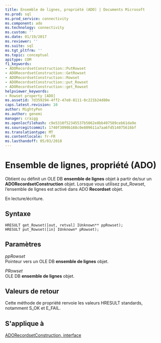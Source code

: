 ```yaml
---
title: Ensemble de lignes, propriété (ADO) | Documents Microsoft
ms.prod: sql
ms.prod_service: connectivity
ms.component: ado
ms.technology: connectivity
ms.custom: ''
ms.date: 01/19/2017
ms.reviewer: ''
ms.suite: sql
ms.tgt_pltfrm: ''
ms.topic: conceptual
apitype: COM
f1_keywords:
- ADORecordsetConstruction::PutRowset
- ADORecordsetConstruction::GetRowset
- ADORecordsetConstruction::Rowset
- ADORecordsetConstruction::put_Rowset
- ADORecordsetConstruction::get_Rowset
helpviewer_keywords:
- Rowset property [ADO]
ms.assetid: 7d359294-4ff2-47e0-8111-0c221b24d80e
caps.latest.revision: 10
author: MightyPen
ms.author: genemi
manager: craigg
ms.openlocfilehash: c9e5310f52345537b5062e8bb497589ceb61da9e
ms.sourcegitcommit: 1740f3090b168c0e809611a7aa6fd514075616bf
ms.translationtype: MT
ms.contentlocale: fr-FR
ms.lasthandoff: 05/03/2018
---
```

# <a name="rowset-property-ado"></a>Ensemble de lignes, propriété (ADO)
Obtient ou définit un OLE DB **ensemble de lignes** objet à partir de/sur un **ADORecordsetConstruction** objet. Lorsque vous utilisez put_Rowset, l’ensemble de lignes est activé dans ADO **Recordset** objet.  
  
 En lecture/écriture.  
  
## <a name="syntax"></a>Syntaxe  
  
```  
HRESULT get_Rowset([out, retval] IUnknown** ppRowset);  
HRESULT put_Rowset([in] IUnknown* pRowset);  
```  
  
## <a name="parameters"></a>Paramètres  
 *ppRowset*  
 Pointeur vers un OLE DB **ensemble de lignes** objet.  
  
 *PRowset*  
 OLE DB **ensemble de lignes** objet.  
  
## <a name="return-values"></a>Valeurs de retour  
 Cette méthode de propriété renvoie les valeurs HRESULT standards, notamment S_OK et E_FAIL.  
  
## <a name="applies-to"></a>S'applique à  
 [ADORecordsetConstruction, interface](../../../ado/reference/ado-api/adorecordsetconstruction-interface.md)
